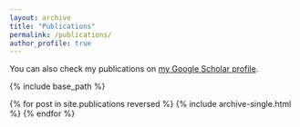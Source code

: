 ```yaml
---
layout: archive
title: "Publications"
permalink: /publications/
author_profile: true
---
```


<!-- {% if author.googlescholar %}
  You can also find my articles on <u><a href="{{author.googlescholar}}">my Google Scholar profile</a>.</u>
{% endif %} -->

You can also check my publications on [my Google Scholar profile](https://scholar.google.com/citations?user=wa2S8OEAAAAJ).

{% include base_path %}


{% for post in site.publications reversed %}
  {% include archive-single.html %}
{% endfor %}
